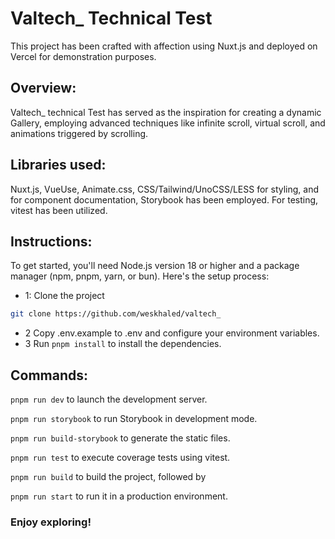 # Valtech_ Technical Test

This project has been crafted with affection using Nuxt.js and deployed on Vercel for demonstration purposes.

## Overview:
Valtech_ technical Test has served as the inspiration for creating a dynamic Gallery, employing advanced techniques like infinite scroll, virtual scroll, and animations triggered by scrolling.

## Libraries used:
Nuxt.js, VueUse, Animate.css, CSS/Tailwind/UnoCSS/LESS for styling, and for component documentation, Storybook has been employed. For testing, vitest has been utilized.

## Instructions:
To get started, you'll need Node.js version 18 or higher and a package manager (npm, pnpm, yarn, or bun). Here's the setup process:

- 1: Clone the project
```bash
git clone https://github.com/weskhaled/valtech_
```
- 2 Copy .env.example to .env and configure your environment variables.
- 3 Run `pnpm install` to install the dependencies.

## Commands:

`pnpm run dev` to launch the development server.

`pnpm run storybook` to run Storybook in development mode.

`pnpm run build-storybook` to generate the static files.

`pnpm run test` to execute coverage tests using vitest.

`pnpm run build` to build the project, followed by

`pnpm run start` to run it in a production environment.

### Enjoy exploring!
